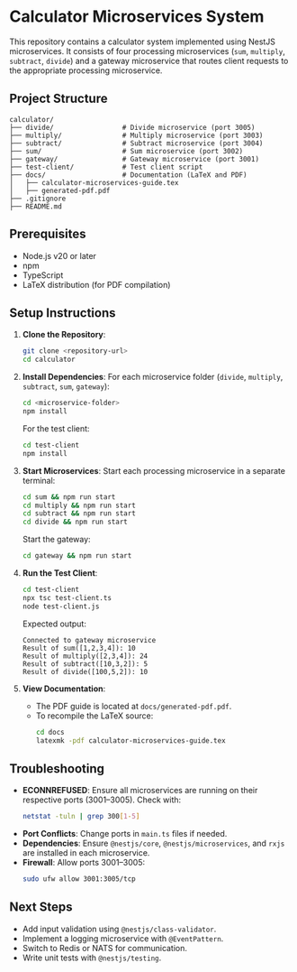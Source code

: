 # Calculator Microservices System

This repository contains a calculator system implemented using NestJS microservices. It consists of four processing microservices (`sum`, `multiply`, `subtract`, `divide`) and a gateway microservice that routes client requests to the appropriate processing microservice.

## Project Structure

```
calculator/
├── divide/                 # Divide microservice (port 3005)
├── multiply/               # Multiply microservice (port 3003)
├── subtract/               # Subtract microservice (port 3004)
├── sum/                    # Sum microservice (port 3002)
├── gateway/                # Gateway microservice (port 3001)
├── test-client/            # Test client script
├── docs/                   # Documentation (LaTeX and PDF)
│   ├── calculator-microservices-guide.tex
│   ├── generated-pdf.pdf
├── .gitignore
├── README.md
```

## Prerequisites

- Node.js v20 or later
- npm
- TypeScript
- LaTeX distribution (for PDF compilation)

## Setup Instructions

1. **Clone the Repository**:
   ```bash
   git clone <repository-url>
   cd calculator
   ```

2. **Install Dependencies**:
   For each microservice folder (`divide`, `multiply`, `subtract`, `sum`, `gateway`):
   ```bash
   cd <microservice-folder>
   npm install
   ```
   For the test client:
   ```bash
   cd test-client
   npm install
   ```

3. **Start Microservices**:
   Start each processing microservice in a separate terminal:
   ```bash
   cd sum && npm run start
   cd multiply && npm run start
   cd subtract && npm run start
   cd divide && npm run start
   ```
   Start the gateway:
   ```bash
   cd gateway && npm run start
   ```

4. **Run the Test Client**:
   ```bash
   cd test-client
   npx tsc test-client.ts
   node test-client.js
   ```

   Expected output:
   ```
   Connected to gateway microservice
   Result of sum([1,2,3,4]): 10
   Result of multiply([2,3,4]): 24
   Result of subtract([10,3,2]): 5
   Result of divide([100,5,2]): 10
   ```

5. **View Documentation**:
   - The PDF guide is located at `docs/generated-pdf.pdf`.
   - To recompile the LaTeX source:
     ```bash
     cd docs
     latexmk -pdf calculator-microservices-guide.tex
     ```

## Troubleshooting

- **ECONNREFUSED**: Ensure all microservices are running on their respective ports (3001–3005). Check with:
  ```bash
  netstat -tuln | grep 300[1-5]
  ```
- **Port Conflicts**: Change ports in `main.ts` files if needed.
- **Dependencies**: Ensure `@nestjs/core`, `@nestjs/microservices`, and `rxjs` are installed in each microservice.
- **Firewall**: Allow ports 3001–3005:
  ```bash
  sudo ufw allow 3001:3005/tcp
  ```

## Next Steps

- Add input validation using `@nestjs/class-validator`.
- Implement a logging microservice with `@EventPattern`.
- Switch to Redis or NATS for communication.
- Write unit tests with `@nestjs/testing`.
